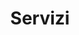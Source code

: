 ---
title : "Servizi"
service_list:
# service item loop
- name : "Sviluppo Software"
  image : "images/icons/web-development.png"
  
# service item loop
- name : "Problem Solving"
  image : "images/icons/graphic-design.png"
  
# service item loop
- name : "Sviluppo Big Data"
  image : "images/icons/dbms.png"
  
# service item loop
- name : "Ingegneria del software"
  image : "images/icons/software-development.png"
  
# service item loop
- name : "Machine Learning"
  image : "images/icons/marketing.png"
  
# service item loop
- name : "Sviluppo Mobile App"
  image : "images/icons/mobile-app.png"



# custom style
custom_class: "" 
custom_attributes: "" 
custom_css: ""
---